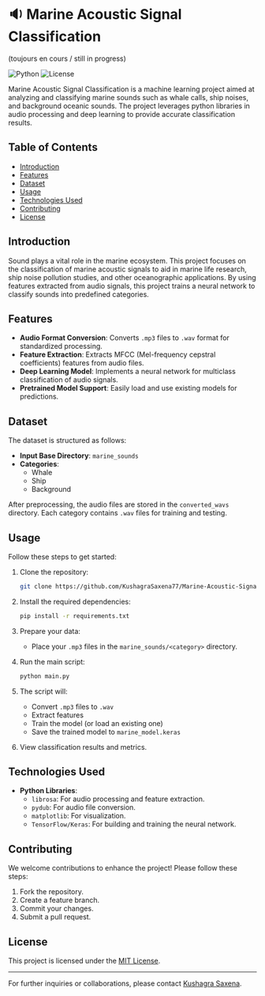 # 🔉 Marine Acoustic Signal Classification 
(toujours en cours / still in progress)


![Python](https://img.shields.io/badge/Python-100%25-blue)
![License](https://img.shields.io/badge/License-MIT-green)

Marine Acoustic Signal Classification is a machine learning project aimed at analyzing and classifying marine sounds such as whale calls, ship noises, and background oceanic sounds. The project leverages python libraries in audio processing and deep learning to provide accurate classification results.

## Table of Contents

- [Introduction](#introduction)
- [Features](#features)
- [Dataset](#dataset)
- [Usage](#usage)
- [Technologies Used](#technologies-used)
- [Contributing](#contributing)
- [License](#license)

## Introduction

Sound plays a vital role in the marine ecosystem. This project focuses on the classification of marine acoustic signals to aid in marine life research, ship noise pollution studies, and other oceanographic applications. By using features extracted from audio signals, this project trains a neural network to classify sounds into predefined categories.

## Features

- **Audio Format Conversion**: Converts `.mp3` files to `.wav` format for standardized processing.
- **Feature Extraction**: Extracts MFCC (Mel-frequency cepstral coefficients) features from audio files.
- **Deep Learning Model**: Implements a neural network for multiclass classification of audio signals.
- **Pretrained Model Support**: Easily load and use existing models for predictions.

## Dataset

The dataset is structured as follows:

- **Input Base Directory**: `marine_sounds`
- **Categories**: 
  - Whale
  - Ship
  - Background

After preprocessing, the audio files are stored in the `converted_wavs` directory. Each category contains `.wav` files for training and testing.

## Usage

Follow these steps to get started:

1. Clone the repository:
   ```bash
   git clone https://github.com/KushagraSaxena77/Marine-Acoustic-Signal-Classification.git
   ```

2. Install the required dependencies:
   ```bash
   pip install -r requirements.txt
   ```

3. Prepare your data:
   - Place your `.mp3` files in the `marine_sounds/<category>` directory.

4. Run the main script:
   ```bash
   python main.py
   ```

5. The script will:
   - Convert `.mp3` files to `.wav`
   - Extract features
   - Train the model (or load an existing one)
   - Save the trained model to `marine_model.keras`

6. View classification results and metrics.

## Technologies Used

- **Python Libraries**:
  - `librosa`: For audio processing and feature extraction.
  - `pydub`: For audio file conversion.
  - `matplotlib`: For visualization.
  - `TensorFlow/Keras`: For building and training the neural network.

## Contributing

We welcome contributions to enhance the project! Please follow these steps:

1. Fork the repository.
2. Create a feature branch.
3. Commit your changes.
4. Submit a pull request.

## License

This project is licensed under the [MIT License](LICENSE).

---

For further inquiries or collaborations, please contact [Kushagra Saxena](https://github.com/KushagraSaxena77).
